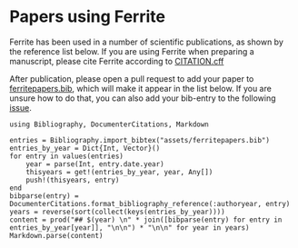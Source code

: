# Papers using Ferrite
Ferrite has been used in a number of scientific publications, as shown by the reference list below.
If you are using Ferrite when preparing a manuscript, please cite Ferrite according to
[CITATION.cff](https://github.com/Ferrite-FEM/Ferrite.jl/blob/master/CITATION.cff)

After publication, please open a pull request to add your paper to
[ferritepapers.bib](https://github.com/Ferrite-FEM/Ferrite.jl/blob/master/docs/src/assets/ferritepapers.bib),
which will make it appear in the list below. If you are unsure how to do that, you can also add your bib-entry
to the following [issue](https://github.com/Ferrite-FEM/Ferrite.jl/issues/1205).

```@eval
using Bibliography, DocumenterCitations, Markdown

entries = Bibliography.import_bibtex("assets/ferritepapers.bib")
entries_by_year = Dict{Int, Vector}()
for entry in values(entries)
    year = parse(Int, entry.date.year)
    thisyears = get!(entries_by_year, year, Any[])
    push!(thisyears, entry)
end
bibparse(entry) = DocumenterCitations.format_bibliography_reference(:authoryear, entry)
years = reverse(sort(collect(keys(entries_by_year))))
content = prod("## $(year) \n" * join([bibparse(entry) for entry in entries_by_year[year]], "\n\n") * "\n\n" for year in years)
Markdown.parse(content)
```
